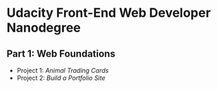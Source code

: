 # Udacity Front-End Web Developer Nanodegree

## Part 1: Web Foundations

- Project 1: _Animal Trading Cards_
- Project 2: _Build a Portfolio Site_
